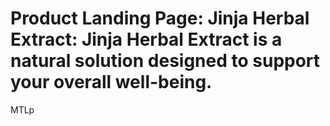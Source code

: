 # Product Landing Page: Jinja Herbal Extract: Jinja Herbal Extract is a natural solution designed to support your overall well-being.
MTLp
